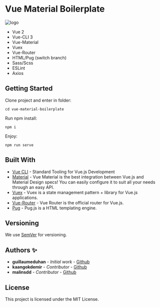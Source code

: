 # Vue Material Boilerplate

![logo](https://repository-images.githubusercontent.com/250527608/b2469c80-702e-11ea-944b-09476c340a30)

- Vue 2
- Vue-CLI 3
- Vue-Material
- Vuex
- Vue-Router
- HTML/Pug (switch branch)
- Sass/Scss
- ESLint
- Axios

## Getting Started

Clone project and enter in folder:

```
cd vue-material-boilerplate
```

Run npm install:

```
npm i
```
Enjoy:

```
npm run serve
```

## Built With

* [Vue CLI](https://cli.vuejs.org/) - Standard Tooling for Vue.js Development
* [Material](https://vuematerial.io/getting-started) - Vue Material is the best integration between Vue.js and Material Design specs! You can easily configure it to suit all your needs through an easy API.
* [Vuex](https://vuex.vuejs.org/) - Vuex is a state management pattern + library for Vue.js applications.
* [Vue-Router](https://router.vuejs.org/) - Vue Router is the official router for Vue.js.
* [Pug](https://pugjs.org/api/getting-started.html) - Pug.js is a HTML templating engine.

## Versioning

We use [SemVer](http://semver.org/) for versioning.

## Authors ✨

* **guillaumeduhan** - *Initial work* - [Github](https://github.com/guillaumeduhan)
* **kaangokdemir** - *Contributor* - [Github](https://github.com/kaangokdemir)
* **malinsdd** - *Contributor* - [Github](https://github.com/malinsdd)

## License

This project is licensed under the MIT License.
